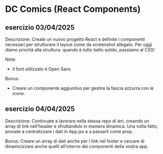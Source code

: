 # DC Comics (React Components)

## esercizio 03/04/2025

Descrizione:
Create un nuovo progetto React e definite i componenti necessari per strutturare il layout come da screenshot allegato.
Per oggi diamo priorità alla struttura: quando è tutto bello solido, passiamo al CSS!

Note:
- Il font utilizzato è Open Sans

Bonus:
- Creare un componente aggiuntivo per gestire la fascia azzurra con le icone.



## esercizio 04/04/2025

Descrizione:
Continuate a lavorare nella stessa repo di ieri, creando un array di link nell’header e sfruttandolo in maniera dinamica. Una volta fatto, provate a centralizzare i dati in App.jsx e a passarli come prop.

Bonus:
Creare un array di dati anche per i link nel footer e cercare di dinamicizzare anche quelli all’interno dei componenti della vostra app.
